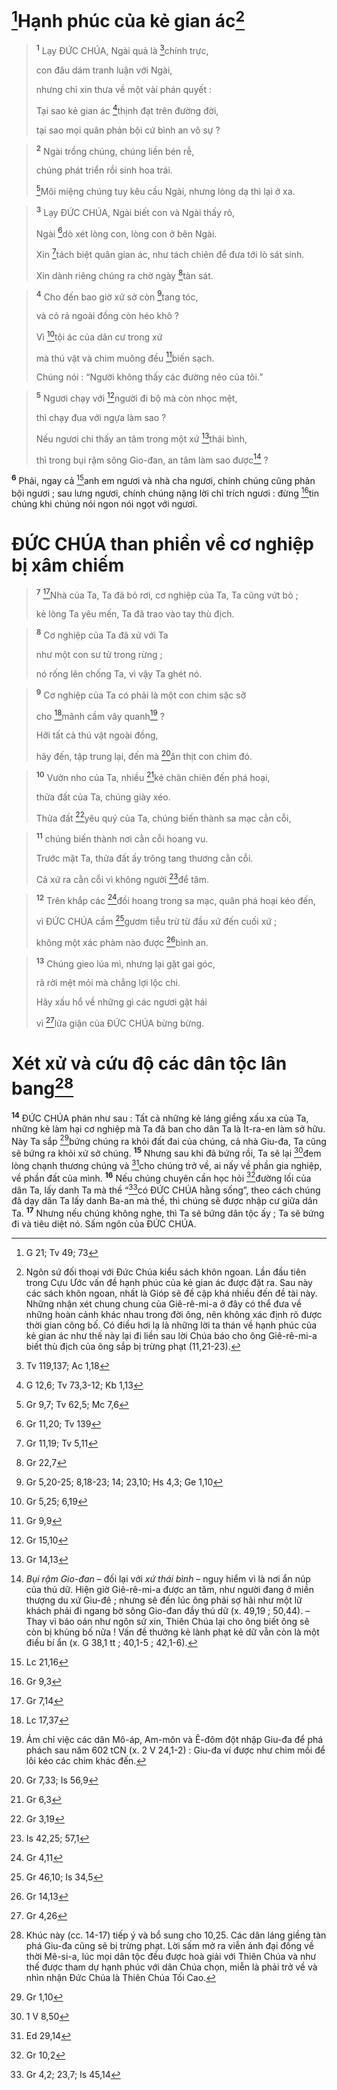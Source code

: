 # [^1*]Hạnh phúc của kẻ gian ác[^1]

> <sup><b>1</b></sup> Lạy ĐỨC CHÚA, Ngài quả là [^2*]chính trực,
> 
> con đâu dám tranh luận với Ngài,
> 
> nhưng chỉ xin thưa về một vài phán quyết :
> 
> Tại sao kẻ gian ác [^3*]thịnh đạt trên đường đời,
> 
> tại sao mọi quân phản bội cứ bình an vô sự ?
>


> <sup><b>2</b></sup> Ngài trồng chúng, chúng liền bén rễ,
> 
> chúng phát triển rồi sinh hoa trái.
> 
> [^4*]Môi miệng chúng tuy kêu cầu Ngài, nhưng lòng dạ thì lại ở xa.
>


> <sup><b>3</b></sup> Lạy ĐỨC CHÚA, Ngài biết con và Ngài thấy rõ,
> 
> Ngài [^5*]dò xét lòng con, lòng con ở bên Ngài.
> 
> Xin [^6*]tách biệt quân gian ác, như tách chiên để đưa tới lò sát sinh.
> 
> Xin dành riêng chúng ra chờ ngày [^7*]tàn sát.
>


> <sup><b>4</b></sup> Cho đến bao giờ xứ sở còn [^8*]tang tóc,
> 
> và cỏ rả ngoài đồng còn héo khô ?
> 
> Vì [^9*]tội ác của dân cư trong xứ
> 
> mà thú vật và chim muông đều [^10*]biến sạch.
> 
> Chúng nói : “Người không thấy các đường nẻo của tôi.”
>


> <sup><b>5</b></sup> Ngươi chạy với [^11*]người đi bộ mà còn nhọc mệt,
> 
> thì chạy đua với ngựa làm sao ?
> 
> Nếu ngươi chỉ thấy an tâm trong một xứ [^12*]thái bình,
> 
> thì trong bụi rậm sông Gio-đan, an tâm làm sao được[^2] ?
>

<sup><b>6</b></sup> Phải, ngay cả [^13*]anh em ngươi và nhà cha ngươi, chính chúng cũng phản bội ngươi ; sau lưng ngươi, chính chúng nặng lời chỉ trích ngươi : đừng [^14*]tin chúng khi chúng nói ngon nói ngọt với ngươi.

# ĐỨC CHÚA than phiền về cơ nghiệp bị xâm chiếm

> <sup><b>7</b></sup> [^15*]Nhà của Ta, Ta đã bỏ rơi, cơ nghiệp của Ta, Ta cũng vứt bỏ ;
> 
> kẻ lòng Ta yêu mến, Ta đã trao vào tay thù địch.
>


> <sup><b>8</b></sup> Cơ nghiệp của Ta đã xử với Ta
> 
> như một con sư tử trong rừng ;
> 
> nó rống lên chống Ta, vì vậy Ta ghét nó.
>


> <sup><b>9</b></sup> Cơ nghiệp của Ta có phải là một con chim sặc sỡ
> 
> cho [^16*]mãnh cầm vây quanh[^3] ?
> 
> Hỡi tất cả thú vật ngoài đồng,
> 
> hãy đến, tập trung lại, đến mà [^17*]ăn thịt con chim đó.
>


> <sup><b>10</b></sup> Vườn nho của Ta, nhiều [^18*]kẻ chăn chiên đến phá hoại,
> 
> thửa đất của Ta, chúng giày xéo.
> 
> Thửa đất [^19*]yêu quý của Ta, chúng biến thành sa mạc cằn cỗi,
>


> <sup><b>11</b></sup> chúng biến thành nơi cằn cỗi hoang vu.
> 
> Trước mặt Ta, thửa đất ấy trông tang thương cằn cỗi.
> 
> Cả xứ ra cằn cỗi vì không người [^20*]để tâm.
>


> <sup><b>12</b></sup> Trên khắp các [^21*]đồi hoang trong sa mạc, quân phá hoại kéo đến,
> 
> vì ĐỨC CHÚA cầm [^22*]gươm tiễu trừ từ đầu xứ đến cuối xứ ;
> 
> không một xác phàm nào được [^23*]bình an.
>


> <sup><b>13</b></sup> Chúng gieo lúa mì, nhưng lại gặt gai góc,
> 
> rã rời mệt mỏi mà chẳng lợi lộc chi.
> 
> Hãy xấu hổ về những gì các ngươi gặt hái
> 
> vì [^24*]lửa giận của ĐỨC CHÚA bừng bừng.
>

# Xét xử và cứu độ các dân tộc lân bang[^4]
<sup><b>14</b></sup> ĐỨC CHÚA phán như sau : Tất cả những kẻ láng giềng xấu xa của Ta, những kẻ làm hại cơ nghiệp mà Ta đã ban cho dân Ta là Ít-ra-en làm sở hữu. Này Ta sắp [^25*]bứng chúng ra khỏi đất đai của chúng, cả nhà Giu-đa, Ta cũng sẽ bứng ra khỏi xứ sở chúng. <sup><b>15</b></sup> Nhưng sau khi đã bứng rồi, Ta sẽ lại [^26*]đem lòng chạnh thương chúng và [^27*]cho chúng trở về, ai nấy về phần gia nghiệp, về phần đất của mình. <sup><b>16</b></sup> Nếu chúng chuyên cần học hỏi [^28*]đường lối của dân Ta, lấy danh Ta mà thề “[^29*]có ĐỨC CHÚA hằng sống”, theo cách chúng đã dạy dân Ta lấy danh Ba-an mà thề, thì chúng sẽ được nhập cư giữa dân Ta. <sup><b>17</b></sup> Nhưng nếu chúng không nghe, thì Ta sẽ bứng dân tộc ấy ; Ta sẽ bứng đi và tiêu diệt nó. Sấm ngôn của ĐỨC CHÚA.

[^1]: Ngôn sứ đối thoại với Đức Chúa kiểu sách khôn ngoan. Lần đầu tiên trong Cựu Ước vấn đề hạnh phúc của kẻ gian ác được đặt ra. Sau này các sách khôn ngoan, nhất là Gióp sẽ đề cập khá nhiều đến đề tài này. Những nhận xét chung chung của Giê-rê-mi-a ở đây có thể đưa về những hoàn cảnh khác nhau trong đời ông, nên không xác định rõ được thời gian công bố. Có điều hơi lạ là những lời ta thán về hạnh phúc của kẻ gian ác như thế này lại đi liền sau lời Chúa báo cho ông Giê-rê-mi-a biết thù địch của ông sắp bị trừng phạt (11,21-23).
[^2]: <i>Bụi rậm Gio-đan</i> – đối lại với <i>xứ thái bình</i> – nguy hiểm vì là nơi ẩn núp của thú dữ. Hiện giờ Giê-rê-mi-a được an tâm, như người đang ở miền thượng du xứ Giu-đê ; nhưng sẽ đến lúc ông phải sợ hãi như một lữ khách phải đi ngang bờ sông Gio-đan đầy thú dữ (x. 49,19 ; 50,44). – Thay vì báo oán như ngôn sứ xin, Thiên Chúa lại cho ông biết ông sẽ còn bị khủng bố nữa ! Vấn đề thưởng kẻ lành phạt kẻ dữ vẫn còn là một điều bí ẩn (x. G 38,1 tt ; 40,1-5 ; 42,1-6).
[^3]: Ám chỉ việc các dân Mô-áp, Am-môn và Ê-đôm đột nhập Giu-đa để phá phách sau năm 602 tCN (x. 2 V 24,1-2) : Giu-đa ví được như chim mồi để lôi kéo các chim khác đến.
[^4]: Khúc này (cc. 14-17) tiếp ý và bổ sung cho 10,25. Các dân láng giềng tàn phá Giu-đa cũng sẽ bị trừng phạt. Lời sấm mở ra viễn ảnh đại đồng về thời Mê-si-a, lúc mọi dân tộc đều được hoà giải với Thiên Chúa và như thế được tham dự hạnh phúc với dân Chúa chọn, miễn là phải trở về và nhìn nhận Đức Chúa là Thiên Chúa Tối Cao.
[^1*]: G 21; Tv 49; 73
[^2*]: Tv 119,137; Ac 1,18
[^3*]: G 12,6; Tv 73,3-12; Kb 1,13
[^4*]: Gr 9,7; Tv 62,5; Mc 7,6
[^5*]: Gr 11,20; Tv 139
[^6*]: Gr 11,19; Tv 5,11
[^7*]: Gr 22,7
[^8*]: Gr 5,20-25; 8,18-23; 14; 23,10; Hs 4,3; Ge 1,10
[^9*]: Gr 5,25; 6,19
[^10*]: Gr 9,9
[^11*]: Gr 15,10
[^12*]: Gr 14,13
[^13*]: Lc 21,16
[^14*]: Gr 9,3
[^15*]: Gr 7,14
[^16*]: Lc 17,37
[^17*]: Gr 7,33; Is 56,9
[^18*]: Gr 6,3
[^19*]: Gr 3,19
[^20*]: Is 42,25; 57,1
[^21*]: Gr 4,11
[^22*]: Gr 46,10; Is 34,5
[^23*]: Gr 14,13
[^24*]: Gr 4,26
[^25*]: Gr 1,10
[^26*]: 1 V 8,50
[^27*]: Ed 29,14
[^28*]: Gr 10,2
[^29*]: Gr 4,2; 23,7; Is 45,14
